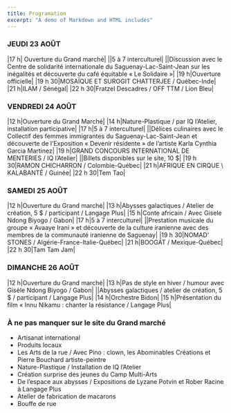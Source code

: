 ```yaml
---
title: Programation
excerpt: "A demo of Markdown and HTML includes"
---
```

### JEUDI 23 AOÛT

|17 h| Ouverture du Grand marché|
||5 à 7 interculturel|
||Discussion avec le Centre de solidarité internationale du Saguenay-Lac-Saint-Jean sur les inégalités et découverte du café équitable « Le Solidaire »|
|19 h|Ouverture officielle|
|19 h 30|MOSAÏQUE ET SUROGIT CHATTERJEE / Québec-Inde|
|21 h|ILAM / Sénégal|
|22 h 30|Fratzel Descadres / OFF TTM / Lion Bleu|

### VENDREDI 24 AOÛT

|12 h|Ouverture du Grand Marché|
|14 h|Nature-Plastique / par IQ l’Atelier, installation participative|
|17 h|5 à 7 interculturel|
||Délices culinaires avec le Collectif des femmes immigrantes du Saguenay-Lac-Saint-Jean et découverte de l’Exposition « Devenir résidente » de l’artiste Karla Cynthia Garcia Martinez|
|19 h|GRAND CONCOURS INTERNATIONAL DE MENTERIES / IQ l’Atelier|
||Billets disponibles sur le site, 10 $|
|19 h 30|RAMON CHICHARRON / Colombie-Québec|
|21 h|AFRIQUE EN CIRQUE \ KALABANTÉ / Guinée|
|22 h 30|Tem Tao|

### SAMEDI 25 AOÛT

|12 h|Ouverture du Grand marché|
|13 h|Abysses galactiques / Atelier de création, 5 $ / participant / Langage Plus|
|15 h|Conte africain / Avec Gisele Ndong Biyogo / Gabon|
|17 h|5 à 7 interculturel|
||Prestation musicale du groupe « Avaaye Irani » et découverte de la culture iranienne avec des membres de la communauté iranienne de Saguenay|
|19 h 30|NOMAD’ STONES / Algérie-France-Italie-Québec|
|21 h|BOOGÁT / Mexique-Québec|
|22 h 30|Tam Tam Jam|

### DIMANCHE 26 AOÛT

|12 h|Ouverture du Grand marché|
|13 h|Pas de style en hiver / humour avec Gisèle Ndong Biyogo / Gabon|
||Abysses galactiques / atelier de création, 5 $ / participant / Langage Plus|
|14 h|Orchestre Bidon|
|15 h|Présentation du film « Innu Nikamu : chanter la résistance / Langage Plus|


### À ne pas manquer sur le site du Grand marché

 - Artisanat international
 - Produits locaux
 - Les Arts de la rue / Avec Pino : clown, les Abominables Créations et Pierre Bouchard artiste-peintre
 - Nature-Plastique / Installation de IQ l’Atelier
 - Création surprise des jeunes du Camp Multi-Arts
 - De l’espace aux abysses / Expositions de Lyzane Potvin et Rober Racine à Langage Plus
 - Atelier de fabrication de macarons
 - Bouffe de rue